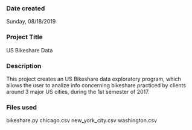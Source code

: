 ### Date created
Sunday, 08/18/2019

### Project Title
US Bikeshare Data

### Description
This project creates an US Bikeshare data exploratory
program, which allows the user to analize info concerning
bikeshare practiced by clients around 3 major US cities,
during the 1st semester of 2017. 

### Files used
bikeshare.py
chicago.csv
new_york_city.csv
washington.csv


